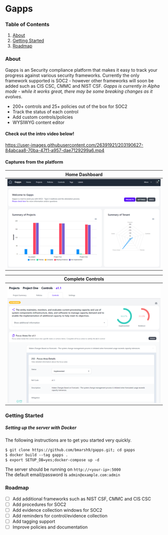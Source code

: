 # Gapps

### Table of Contents
1. [About](#about)
2. [Getting Started](#getting-started)
3. [Roadmap](#roadmap)

### About
Gapps is an Security compliance platform that makes it easy to track your progress against various security frameworks. Currently the only framework supported is SOC2 - however other frameworks will soon be added such as CIS CSC, CMMC and NIST CSF. *Gapps is currently in Alpha mode - while it works great, there may be some breaking changes as it evolves*.
- 200+ controls and 25+ policies out of the box for SOC2
- Track the status of each control
- Add custom controls/policies
- WYSIWYG content editor

#### Check out the intro video below!

https://user-images.githubusercontent.com/26391921/203190627-84abcaa8-70ba-47f1-a957-dae7129299a6.mp4

#### Captures from the platform

Home Dashboard          |
:-------------------------:|
![](img/gapps_2.PNG)  |


Complete Controls          |
:-------------------------:|
![](img/gapps_1.PNG)  |


### Getting Started

##### Setting up the server with Docker

The following instructions are to get you started very quickly.

```
$ git clone https://github.com/bmarsh9/gapps.git; cd gapps
$ docker build --tag gapps .
$ export SETUP_DB=yes;docker-compose up -d
```

The server should be running on `http://<your-ip>:5000`  
The default email/password is `admin@example.com:admin`

### Roadmap
- [ ] Add additional frameworks such as NIST CSF, CMMC and CIS CSC
- [ ] Add procedures for SOC2
- [ ] Add evidence collection windows for SOC2
- [ ] Add reminders for control/evidence collection
- [ ] Add tagging support
- [ ] Improve policies and documentation
